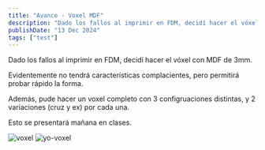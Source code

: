 ```yaml
---
title: "Avance - Voxel MDF"
description: "Dado los fallos al imprimir en FDM, decidí hacer el vóxel con MDF de 3mm."
publishDate: "13 Dec 2024"
tags: ["test"]
---
```


Dado los fallos al imprimir en FDM, decidí hacer el vóxel con MDF de 3mm.

Evidentemente no tendrá características complacientes, pero permitirá probar rápido la forma.

Además, pude hacer un voxel completo con 3 configruaciones distintas, y 2 variaciones (cruz y ex) por cada una.

Esto se presentará mañana en clases.

![voxel](https://github.com/user-attachments/assets/e09d7d27-143f-4d23-90c1-e5a41cd89cdc)
![yo-voxel](https://github.com/user-attachments/assets/b974bcc5-4efe-4ffc-842c-8f107fd99961)
